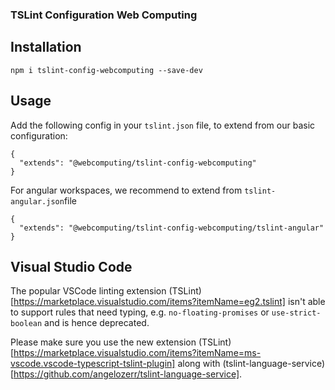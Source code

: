 ### TSLint Configuration Web Computing

## Installation

```
npm i tslint-config-webcomputing --save-dev
```

## Usage
Add the following config in your `tslint.json` file, to extend from our basic configuration:
```
{
  "extends": "@webcomputing/tslint-config-webcomputing"
}
```
For angular workspaces, we recommend to extend from `tslint-angular.json`file
```
{
  "extends": "@webcomputing/tslint-config-webcomputing/tslint-angular"
}
```

## Visual Studio Code

The popular VSCode linting extension (TSLint)[https://marketplace.visualstudio.com/items?itemName=eg2.tslint] isn't able to support rules that need typing, e.g. `no-floating-promises` or `use-strict-boolean` and is hence deprecated.

Please make sure you use the new extension (TSLint)[https://marketplace.visualstudio.com/items?itemName=ms-vscode.vscode-typescript-tslint-plugin] along with (tslint-language-service)[https://github.com/angelozerr/tslint-language-service].
